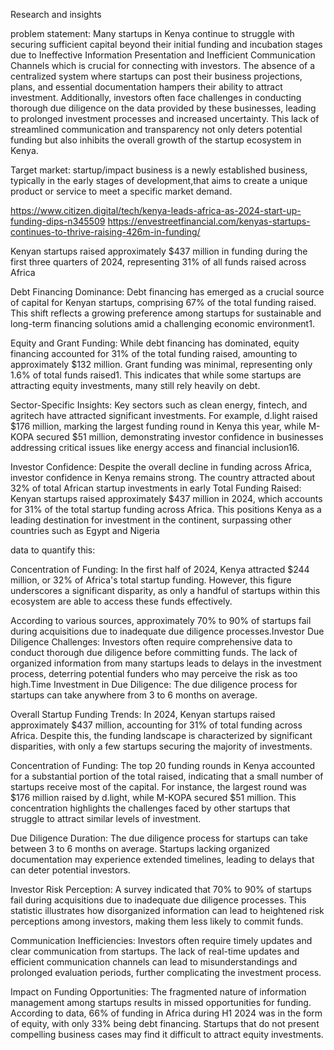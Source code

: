Research and insights

problem statement:
Many startups in Kenya continue to struggle with securing sufficient capital beyond their initial funding and incubation stages due to Ineffective Information Presentation and Inefficient Communication Channels which is crucial for connecting with investors. The absence of a centralized system where startups can post their business projections, plans, and essential documentation hampers their ability to attract investment. Additionally, investors often face challenges in conducting thorough due diligence on the data provided by these businesses, leading to prolonged investment processes and increased uncertainty. This lack of streamlined communication and transparency not only deters potential funding but also inhibits the overall growth of the startup ecosystem in Kenya.

Target market: startup/impact business is a newly established business, typically in the early stages of development,that aims to create a unique product or service to meet a specific market demand.

https://www.citizen.digital/tech/kenya-leads-africa-as-2024-start-up-funding-dips-n345509
https://envestreetfinancial.com/kenyas-startups-continues-to-thrive-raising-426m-in-funding/

Kenyan startups raised approximately $437 million in funding during the first three quarters of 2024, representing 31% of all funds raised across Africa

Debt Financing Dominance: Debt financing has emerged as a crucial source of capital for Kenyan startups, comprising 67% of the total funding raised. This shift reflects a growing preference among startups for sustainable and long-term financing solutions amid a challenging economic environment1.

Equity and Grant Funding: While debt financing has dominated, equity financing accounted for 31% of the total funding raised, amounting to approximately $132 million. Grant funding was minimal, representing only 1.6% of total funds raised1. This indicates that while some startups are attracting equity investments, many still rely heavily on debt.

Sector-Specific Insights: Key sectors such as clean energy, fintech, and agritech have attracted significant investments. For example, d.light raised $176 million, marking the largest funding round in Kenya this year, while M-KOPA secured $51 million, demonstrating investor confidence in businesses addressing critical issues like energy access and financial inclusion16.

Investor Confidence: Despite the overall decline in funding across Africa, investor confidence in Kenya remains strong. The country attracted about 32% of total African startup investments in early 
Total Funding Raised: Kenyan startups raised approximately $437 million in 2024, which accounts for 31% of the total startup funding across Africa. This positions Kenya as a leading destination for investment in the continent, surpassing other countries such as Egypt and Nigeria

data to quantify this:

Concentration of Funding: In the first half of 2024, Kenya attracted $244 million, or 32% of Africa's total startup funding. However, this figure underscores a significant disparity, as only a handful of startups within this ecosystem are able to access these funds effectively.

 According to various sources, approximately 70% to 90% of startups fail during acquisitions due to inadequate due diligence processes.Investor Due Diligence Challenges: Investors often require comprehensive data to conduct thorough due diligence before committing funds. The lack of organized information from many startups leads to delays in the investment process, deterring potential funders who may perceive the risk as too high.Time Investment in Due Diligence: The due diligence process for startups can take anywhere from 3 to 6 months on average.

 Overall Startup Funding Trends:
In 2024, Kenyan startups raised approximately $437 million, accounting for 31% of total funding across Africa. Despite this, the funding landscape is characterized by significant disparities, with only a few startups securing the majority of investments.

Concentration of Funding:
The top 20 funding rounds in Kenya accounted for a substantial portion of the total raised, indicating that a small number of startups receive most of the capital. For instance, the largest round was $176 million raised by d.light, while M-KOPA secured $51 million. This concentration highlights the challenges faced by other startups that struggle to attract similar levels of investment.

Due Diligence Duration:
The due diligence process for startups can take between 3 to 6 months on average. Startups lacking organized documentation may experience extended timelines, leading to delays that can deter potential investors.

Investor Risk Perception:
A survey indicated that 70% to 90% of startups fail during acquisitions due to inadequate due diligence processes. This statistic illustrates how disorganized information can lead to heightened risk perceptions among investors, making them less likely to commit funds.

Communication Inefficiencies:
Investors often require timely updates and clear communication from startups. The lack of real-time updates and efficient communication channels can lead to misunderstandings and prolonged evaluation periods, further complicating the investment process.

Impact on Funding Opportunities:
The fragmented nature of information management among startups results in missed opportunities for funding. According to data, 66% of funding in Africa during H1 2024 was in the form of equity, with only 33% being debt financing. Startups that do not present compelling business cases may find it difficult to attract equity investments.